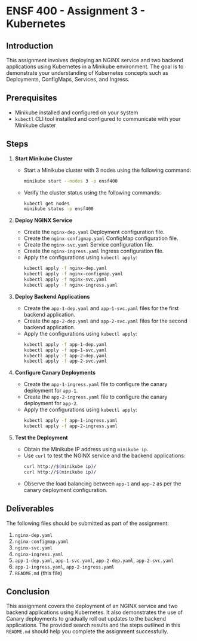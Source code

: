 # ENSF 400 - Assignment 3 - Kubernetes

## Introduction
This assignment involves deploying an NGINX service and two backend applications using Kubernetes in a Minikube environment. The goal is to demonstrate your understanding of Kubernetes concepts such as Deployments, ConfigMaps, Services, and Ingress.

## Prerequisites
- Minikube installed and configured on your system
- `kubectl` CLI tool installed and configured to communicate with your Minikube cluster

## Steps

1. **Start Minikube Cluster**
   - Start a Minikube cluster with 3 nodes using the following command:
     ```bash
     minikube start --nodes 3 -p ensf400
     ```
   - Verify the cluster status using the following commands:
     ```bash
     kubectl get nodes
     minikube status -p ensf400
     ```

2. **Deploy NGINX Service**
   - Create the `nginx-dep.yaml` Deployment configuration file.
   - Create the `nginx-configmap.yaml` ConfigMap configuration file.
   - Create the `nginx-svc.yaml` Service configuration file.
   - Create the `nginx-ingress.yaml` Ingress configuration file.
   - Apply the configurations using `kubectl apply`:
     ```bash
     kubectl apply -f nginx-dep.yaml
     kubectl apply -f nginx-configmap.yaml
     kubectl apply -f nginx-svc.yaml
     kubectl apply -f nginx-ingress.yaml
     ```

3. **Deploy Backend Applications**
   - Create the `app-1-dep.yaml` and `app-1-svc.yaml` files for the first backend application.
   - Create the `app-2-dep.yaml` and `app-2-svc.yaml` files for the second backend application.
   - Apply the configurations using `kubectl apply`:
     ```bash
     kubectl apply -f app-1-dep.yaml
     kubectl apply -f app-1-svc.yaml
     kubectl apply -f app-2-dep.yaml
     kubectl apply -f app-2-svc.yaml
     ```

4. **Configure Canary Deployments**
   - Create the `app-1-ingress.yaml` file to configure the canary deployment for `app-1`.
   - Create the `app-2-ingress.yaml` file to configure the canary deployment for `app-2`.
   - Apply the configurations using `kubectl apply`:
     ```bash
     kubectl apply -f app-1-ingress.yaml
     kubectl apply -f app-2-ingress.yaml
     ```

5. **Test the Deployment**
   - Obtain the Minikube IP address using `minikube ip`.
   - Use `curl` to test the NGINX service and the backend applications:
     ```bash
     curl http://$(minikube ip)/
     curl http://$(minikube ip)/
     ```
   - Observe the load balancing between `app-1` and `app-2` as per the canary deployment configuration.

## Deliverables
The following files should be submitted as part of the assignment:

1. `nginx-dep.yaml`
2. `nginx-configmap.yaml`
3. `nginx-svc.yaml`
4. `nginx-ingress.yaml`
5. `app-1-dep.yaml`, `app-1-svc.yaml`, `app-2-dep.yaml`, `app-2-svc.yaml`
6. `app-1-ingress.yaml`, `app-2-ingress.yaml`
7. `README.md` (this file)

## Conclusion
This assignment covers the deployment of an NGINX service and two backend applications using Kubernetes. It also demonstrates the use of Canary deployments to gradually roll out updates to the backend applications. The provided search results and the steps outlined in this `README.md` should help you complete the assignment successfully.


